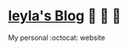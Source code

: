 [leyla's Blog](http://leylakapi.github.io/) :tada: :car: :dash:
===================

My personal :octocat: website
